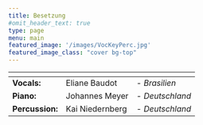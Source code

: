 ```yaml
---
title: Besetzung
#omit_header_text: true
type: page
menu: main
featured_image: '/images/VocKeyPerc.jpg'
featured_image_class: "cover bg-top"
---
```


| <!-- -->        | <!-- -->        | <!-- -->      |
|:-------------   |:--------------- |:------------- |
|**Vocals:**      |Eliane Baudot    |  *- Brasilien*    |
|**Piano:**       |Johannes Meyer   |  *- Deutschland*  |
|**Percussion:**  |Kai Niedernberg  |  *- Deutschland*  |
